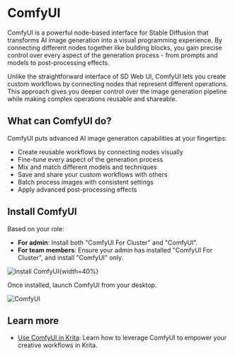 # ComfyUI

ComfyUI is a powerful node-based interface for Stable Diffusion that transforms AI image generation into a visual programming experience. By connecting different nodes together like building blocks, you gain precise control over every aspect of the generation process - from prompts and models to post-processing effects.

Unlike the straightforward interface of SD Web UI, ComfyUI lets you create custom workflows by connecting nodes that represent different operations. This approach gives you deeper control over the image generation pipeline while making complex operations reusable and shareable.

## What can ComfyUI do?
ComfyUI puts advanced AI image generation capabilities at your fingertips:

* Create reusable workflows by connecting nodes visually
* Fine-tune every aspect of the generation process
* Mix and match different models and techniques
* Save and share your custom workflows with others
* Batch process images with consistent settings
* Apply advanced post-processing effects

## Install ComfyUI

Based on your role:
* **For admin**: Install both "ComfyUI For Cluster" and "ComfyUI".
* **For team members**: Ensure your admin has installed "ComfyUI For Cluster", and install "ComfyUI" only.

![Install ComfyUI](/images/manual/tutorials/install-comfyui.png){width=40%}

Once installed, launch ComfyUI from your desktop.

![ComfyUI](/images/manual/use-cases/comfyui.png#bordered)

## Learn more
- [Use ComfyUI in Krita](../tutorials/comfyui-for-krita.md): Learn how to leverage ComfyUI to empower your creative workflows in Krita.